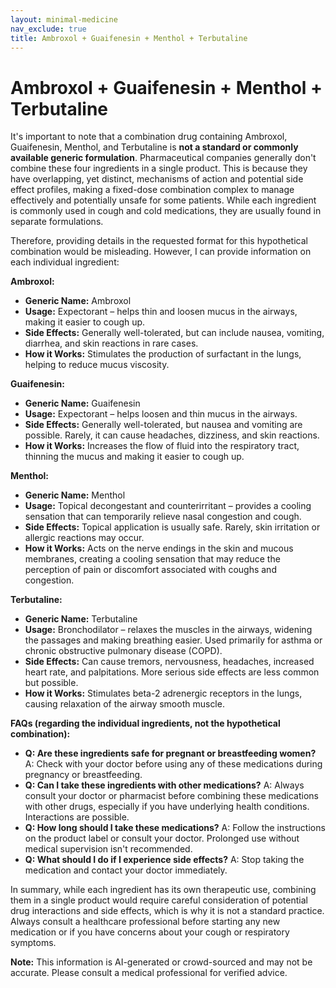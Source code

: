 ```yaml
---
layout: minimal-medicine
nav_exclude: true
title: Ambroxol + Guaifenesin + Menthol + Terbutaline
---
```


# Ambroxol + Guaifenesin + Menthol + Terbutaline

It's important to note that a combination drug containing Ambroxol, Guaifenesin, Menthol, and Terbutaline is **not a standard or commonly available generic formulation**.  Pharmaceutical companies generally don't combine these four ingredients in a single product.  This is because they have overlapping, yet distinct, mechanisms of action and potential side effect profiles, making a fixed-dose combination complex to manage effectively and potentially unsafe for some patients.  While each ingredient is commonly used in cough and cold medications, they are usually found in separate formulations.

Therefore, providing details in the requested format for this hypothetical combination would be misleading.  However, I can provide information on each individual ingredient:

**Ambroxol:**

* **Generic Name:** Ambroxol
* **Usage:**  Expectorant – helps thin and loosen mucus in the airways, making it easier to cough up.
* **Side Effects:** Generally well-tolerated, but can include nausea, vomiting, diarrhea, and skin reactions in rare cases.
* **How it Works:** Stimulates the production of surfactant in the lungs, helping to reduce mucus viscosity.

**Guaifenesin:**

* **Generic Name:** Guaifenesin
* **Usage:** Expectorant – helps loosen and thin mucus in the airways.
* **Side Effects:** Generally well-tolerated, but nausea and vomiting are possible.  Rarely, it can cause headaches, dizziness, and skin reactions.
* **How it Works:** Increases the flow of fluid into the respiratory tract, thinning the mucus and making it easier to cough up.

**Menthol:**

* **Generic Name:** Menthol
* **Usage:** Topical decongestant and counterirritant – provides a cooling sensation that can temporarily relieve nasal congestion and cough.
* **Side Effects:** Topical application is usually safe.  Rarely, skin irritation or allergic reactions may occur.
* **How it Works:** Acts on the nerve endings in the skin and mucous membranes, creating a cooling sensation that may reduce the perception of pain or discomfort associated with coughs and congestion.

**Terbutaline:**

* **Generic Name:** Terbutaline
* **Usage:** Bronchodilator – relaxes the muscles in the airways, widening the passages and making breathing easier. Used primarily for asthma or chronic obstructive pulmonary disease (COPD).
* **Side Effects:** Can cause tremors, nervousness, headaches, increased heart rate, and palpitations. More serious side effects are less common but possible.
* **How it Works:** Stimulates beta-2 adrenergic receptors in the lungs, causing relaxation of the airway smooth muscle.


**FAQs (regarding the individual ingredients, not the hypothetical combination):**

* **Q: Are these ingredients safe for pregnant or breastfeeding women?** A:  Check with your doctor before using any of these medications during pregnancy or breastfeeding.
* **Q: Can I take these ingredients with other medications?** A:  Always consult your doctor or pharmacist before combining these medications with other drugs, especially if you have underlying health conditions.  Interactions are possible.
* **Q: How long should I take these medications?** A:  Follow the instructions on the product label or consult your doctor. Prolonged use without medical supervision isn't recommended.
* **Q: What should I do if I experience side effects?** A: Stop taking the medication and contact your doctor immediately.


In summary, while each ingredient has its own therapeutic use, combining them in a single product would require careful consideration of potential drug interactions and side effects, which is why it is not a standard practice. Always consult a healthcare professional before starting any new medication or if you have concerns about your cough or respiratory symptoms.


**Note:** This information is AI-generated or crowd-sourced and may not be accurate. Please consult a medical professional for verified advice.
